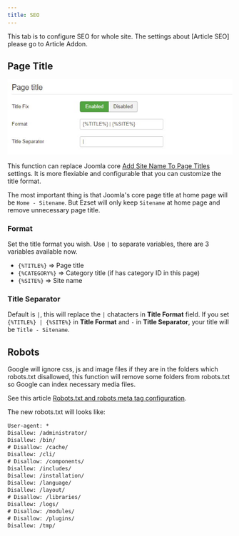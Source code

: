 ```yaml
---
title: SEO
---
```


This tab is to configure SEO for whole site. The settings about [Article SEO] please go to Article Addon.

## Page Title

![](p-2017-10-25-021.jpg)

This function can replace Joomla core [Add Site Name To Page Titles](https://docs.joomla.org/J3.x:Global_configuration#SEO_Settings_Group) settings. It is more flexiable and configurable that you can customize the title format. 

The most important thing is that Joomla's core page title at home page will be `Home - Sitename`. But Ezset will only keep `Sitename` at home page and remove unnecessary page title.

### Format

Set the title format you wish. Use `|` to separate variables, there are 3 variables available now.

- `{%TITLE%}` => Page title
- `{%CATEGORY%}` => Category title (if has category ID in this page)
- `{%SITE%}` => Site name

### Title Separator

Default is `|`, this will replace the `|` chatacters in **Title Format** field. If you set `{%TITLE%} | {%SITE%}` in **Title Format** and `-` in **Title Separator**, your title will be `Title - Sitename`.

## Robots

Google will ignore css, js and image files if they are in the folders which robots.txt disallowed, this function will remove some folders from robots.txt so Google can index necessary media files.

See this article [Robots.txt and robots meta tag configuration](https://joomlaseo.com/checklist/robots-txt-for-search-engines).

The new robots.txt will looks like:

```
User-agent: *
Disallow: /administrator/
Disallow: /bin/
# Disallow: /cache/
Disallow: /cli/
# Disallow: /components/
Disallow: /includes/
Disallow: /installation/
Disallow: /language/
Disallow: /layout/
# Disallow: /libraries/
Disallow: /logs/
# Disallow: /modules/
# Disallow: /plugins/
Disallow: /tmp/
```



